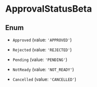 # ApprovalStatusBeta

## Enum


* `Approved` (value: `'APPROVED'`)

* `Rejected` (value: `'REJECTED'`)

* `Pending` (value: `'PENDING'`)

* `NotReady` (value: `'NOT_READY'`)

* `Cancelled` (value: `'CANCELLED'`)

